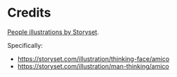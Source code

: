# Credits

[People illustrations by Storyset](https://storyset.com/people).

Specifically:

- https://storyset.com/illustration/thinking-face/amico
- https://storyset.com/illustration/man-thinking/amico
